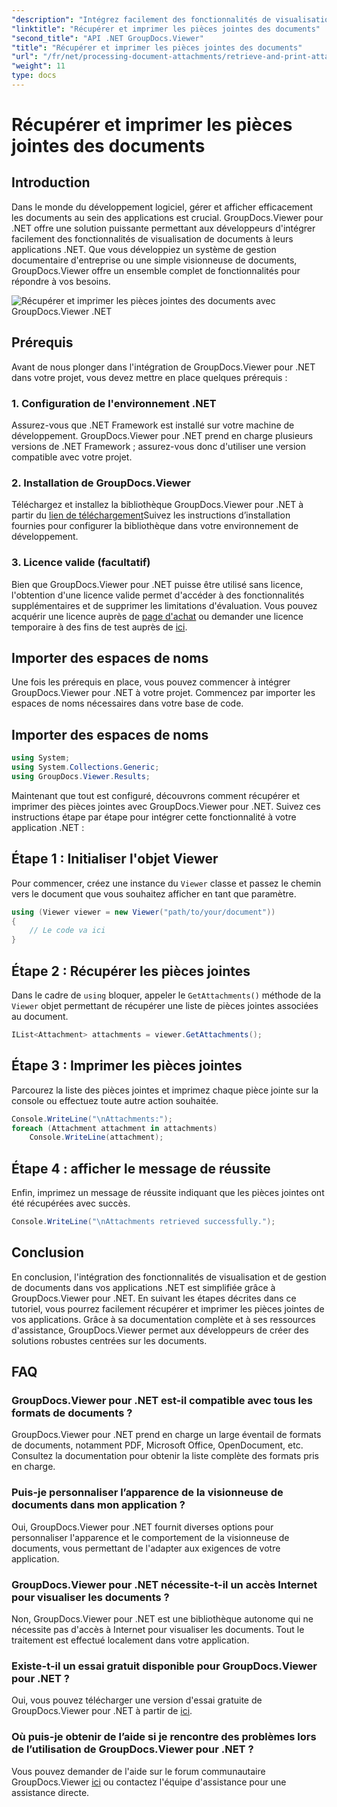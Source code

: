 ```yaml
---
"description": "Intégrez facilement des fonctionnalités de visualisation de documents à vos applications .NET grâce à GroupDocs.Viewer pour .NET. Récupérez et imprimez facilement les pièces jointes."
"linktitle": "Récupérer et imprimer les pièces jointes des documents"
"second_title": "API .NET GroupDocs.Viewer"
"title": "Récupérer et imprimer les pièces jointes des documents"
"url": "/fr/net/processing-document-attachments/retrieve-and-print-attachments/"
"weight": 11
type: docs
---
```

# Récupérer et imprimer les pièces jointes des documents

## Introduction
Dans le monde du développement logiciel, gérer et afficher efficacement les documents au sein des applications est crucial. GroupDocs.Viewer pour .NET offre une solution puissante permettant aux développeurs d'intégrer facilement des fonctionnalités de visualisation de documents à leurs applications .NET. Que vous développiez un système de gestion documentaire d'entreprise ou une simple visionneuse de documents, GroupDocs.Viewer offre un ensemble complet de fonctionnalités pour répondre à vos besoins.

![Récupérer et imprimer les pièces jointes des documents avec GroupDocs.Viewer .NET](/viewer/processing-document-attachments/retrieve-and-print-document-attachments.png)

## Prérequis
Avant de nous plonger dans l'intégration de GroupDocs.Viewer pour .NET dans votre projet, vous devez mettre en place quelques prérequis :
### 1. Configuration de l'environnement .NET
Assurez-vous que .NET Framework est installé sur votre machine de développement. GroupDocs.Viewer pour .NET prend en charge plusieurs versions de .NET Framework ; assurez-vous donc d'utiliser une version compatible avec votre projet.
### 2. Installation de GroupDocs.Viewer
Téléchargez et installez la bibliothèque GroupDocs.Viewer pour .NET à partir du [lien de téléchargement](https://releases.groupdocs.com/viewer/net/)Suivez les instructions d’installation fournies pour configurer la bibliothèque dans votre environnement de développement.
### 3. Licence valide (facultatif)
Bien que GroupDocs.Viewer pour .NET puisse être utilisé sans licence, l'obtention d'une licence valide permet d'accéder à des fonctionnalités supplémentaires et de supprimer les limitations d'évaluation. Vous pouvez acquérir une licence auprès de [page d'achat](https://purchase.groupdocs.com/buy) ou demander une licence temporaire à des fins de test auprès de [ici](https://purchase.groupdocs.com/temporary-license/).

## Importer des espaces de noms
Une fois les prérequis en place, vous pouvez commencer à intégrer GroupDocs.Viewer pour .NET à votre projet. Commencez par importer les espaces de noms nécessaires dans votre base de code.
## Importer des espaces de noms
```csharp
using System;
using System.Collections.Generic;
using GroupDocs.Viewer.Results;
```

Maintenant que tout est configuré, découvrons comment récupérer et imprimer des pièces jointes avec GroupDocs.Viewer pour .NET. Suivez ces instructions étape par étape pour intégrer cette fonctionnalité à votre application .NET :
## Étape 1 : Initialiser l'objet Viewer
Pour commencer, créez une instance du `Viewer` classe et passez le chemin vers le document que vous souhaitez afficher en tant que paramètre.
```csharp
using (Viewer viewer = new Viewer("path/to/your/document"))
{
    // Le code va ici
}
```
## Étape 2 : Récupérer les pièces jointes
Dans le cadre de `using` bloquer, appeler le `GetAttachments()` méthode de la `Viewer` objet permettant de récupérer une liste de pièces jointes associées au document.
```csharp
IList<Attachment> attachments = viewer.GetAttachments();
```
## Étape 3 : Imprimer les pièces jointes
Parcourez la liste des pièces jointes et imprimez chaque pièce jointe sur la console ou effectuez toute autre action souhaitée.
```csharp
Console.WriteLine("\nAttachments:");
foreach (Attachment attachment in attachments)
    Console.WriteLine(attachment);
```
## Étape 4 : afficher le message de réussite
Enfin, imprimez un message de réussite indiquant que les pièces jointes ont été récupérées avec succès.
```csharp
Console.WriteLine("\nAttachments retrieved successfully.");
```

## Conclusion
En conclusion, l'intégration des fonctionnalités de visualisation et de gestion de documents dans vos applications .NET est simplifiée grâce à GroupDocs.Viewer pour .NET. En suivant les étapes décrites dans ce tutoriel, vous pourrez facilement récupérer et imprimer les pièces jointes de vos applications. Grâce à sa documentation complète et à ses ressources d'assistance, GroupDocs.Viewer permet aux développeurs de créer des solutions robustes centrées sur les documents.
## FAQ
### GroupDocs.Viewer pour .NET est-il compatible avec tous les formats de documents ?
GroupDocs.Viewer pour .NET prend en charge un large éventail de formats de documents, notamment PDF, Microsoft Office, OpenDocument, etc. Consultez la documentation pour obtenir la liste complète des formats pris en charge.
### Puis-je personnaliser l’apparence de la visionneuse de documents dans mon application ?
Oui, GroupDocs.Viewer pour .NET fournit diverses options pour personnaliser l'apparence et le comportement de la visionneuse de documents, vous permettant de l'adapter aux exigences de votre application.
### GroupDocs.Viewer pour .NET nécessite-t-il un accès Internet pour visualiser les documents ?
Non, GroupDocs.Viewer pour .NET est une bibliothèque autonome qui ne nécessite pas d'accès à Internet pour visualiser les documents. Tout le traitement est effectué localement dans votre application.
### Existe-t-il un essai gratuit disponible pour GroupDocs.Viewer pour .NET ?
Oui, vous pouvez télécharger une version d'essai gratuite de GroupDocs.Viewer pour .NET à partir de [ici](https://releases.groupdocs.com/).
### Où puis-je obtenir de l’aide si je rencontre des problèmes lors de l’utilisation de GroupDocs.Viewer pour .NET ?
Vous pouvez demander de l'aide sur le forum communautaire GroupDocs.Viewer [ici](https://forum.groupdocs.com/c/viewer/9) ou contactez l'équipe d'assistance pour une assistance directe.